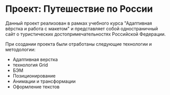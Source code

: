 # Проект: Путешествие по России

Данный проект реализован в рамках учебного курса "Адаптивная вёрстка и работа с макетом" и
представляет собой одностраничный сайт о туристических достопримечательностях Российской Федерации.

При создании проекта были отработаны следующие технологии и методологии:
* Адаптивная верстка
* технология Grid
* БЭМ
* Позиционирование
* Анимации и трансформации
* Оформление текстов

